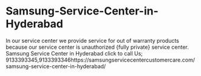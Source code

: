 # Samsung-Service-Center-in-Hyderabad
In our service center we provide service for out of warranty products because our service center is unauthorized {fully private} service center.  Samsung Service Center in Hyderabad click to call Us; 9133393345,9133393346https://samsungservicecentercustomercare.com/samsung-service-center-in-hyderabad/
